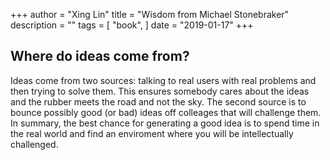 +++ 
author = "Xing Lin"
title = "Wisdom from Michael Stonebraker" 
description = "" 
tags = [ 
    "book", 
] 
date = "2019-01-17" 
+++

## Where do ideas come from?
Ideas come from two sources: talking to real users with real problems and then trying to solve them. This ensures somebody cares about 
the ideas and the rubber meets the road and not the sky. The second source is to bounce possibly good (or bad) ideas off colleages that will challenge them. 
In summary, the best chance for generating a good idea is to spend time in the real world and find an enviroment where you will be intellectually challenged. 

